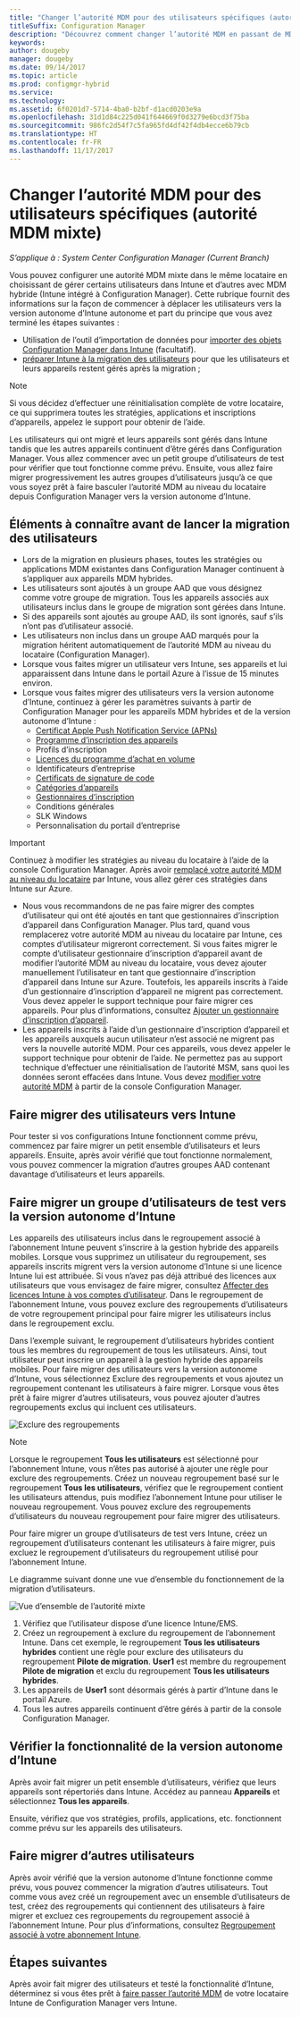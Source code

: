 ```yaml
---
title: "Changer l’autorité MDM pour des utilisateurs spécifiques (autorité MDM mixte)"
titleSuffix: Configuration Manager
description: "Découvrez comment changer l’autorité MDM en passant de MDM hybride à la version autonome d’Intune pour certains utilisateurs."
keywords: 
author: dougeby
manager: dougeby
ms.date: 09/14/2017
ms.topic: article
ms.prod: configmgr-hybrid
ms.service: 
ms.technology: 
ms.assetid: 6f0201d7-5714-4ba0-b2bf-d1acd0203e9a
ms.openlocfilehash: 31d1d84c225d041f644669f0d3279e6bcd3f75ba
ms.sourcegitcommit: 986fc2d54f7c5fa965fd4df42f4db4ecce6b79cb
ms.translationtype: HT
ms.contentlocale: fr-FR
ms.lasthandoff: 11/17/2017
---
```

# <a name="change-the-mdm-authority-for-specific-users-mixed-mdm-authority"></a>Changer l’autorité MDM pour des utilisateurs spécifiques (autorité MDM mixte) 

*S’applique à : System Center Configuration Manager (Current Branch)*    

Vous pouvez configurer une autorité MDM mixte dans le même locataire en choisissant de gérer certains utilisateurs dans Intune et d’autres avec MDM hybride (Intune intégré à Configuration Manager). Cette rubrique fournit des informations sur la façon de commencer à déplacer les utilisateurs vers la version autonome d’Intune autonome et part du principe que vous avez terminé les étapes suivantes :
- Utilisation de l’outil d’importation de données pour [importer des objets Configuration Manager dans Intune](migrate-import-data.md) (facultatif).
- [préparer Intune à la migration des utilisateurs](migrate-prepare-intune.md) pour que les utilisateurs et leurs appareils restent gérés après la migration ;

> [!Note]    
> Si vous décidez d’effectuer une réinitialisation complète de votre locataire, ce qui supprimera toutes les stratégies, applications et inscriptions d’appareils, appelez le support pour obtenir de l’aide.

Les utilisateurs qui ont migré et leurs appareils sont gérés dans Intune tandis que les autres appareils continuent d’être gérés dans Configuration Manager. Vous allez commencer avec un petit groupe d’utilisateurs de test pour vérifier que tout fonctionne comme prévu. Ensuite, vous allez faire migrer progressivement les autres groupes d’utilisateurs jusqu’à ce que vous soyez prêt à faire basculer l’autorité MDM au niveau du locataire depuis Configuration Manager vers la version autonome d’Intune. 

## <a name="things-to-know-before-you-migrate-users"></a>Éléments à connaître avant de lancer la migration des utilisateurs
- Lors de la migration en plusieurs phases, toutes les stratégies ou applications MDM existantes dans Configuration Manager continuent à s’appliquer aux appareils MDM hybrides.
- Les utilisateurs sont ajoutés à un groupe AAD que vous désignez comme votre groupe de migration. Tous les appareils associés aux utilisateurs inclus dans le groupe de migration sont gérées dans Intune.
- Si des appareils sont ajoutés au groupe AAD, ils sont ignorés, sauf s’ils n’ont pas d’utilisateur associé.
- Les utilisateurs non inclus dans un groupe AAD marqués pour la migration héritent automatiquement de l’autorité MDM au niveau du locataire (Configuration Manager).
- Lorsque vous faites migrer un utilisateur vers Intune, ses appareils et lui apparaissent dans Intune dans le portail Azure à l’issue de 15 minutes environ.  
- Lorsque vous faites migrer des utilisateurs vers la version autonome d’Intune, continuez à gérer les paramètres suivants à partir de Configuration Manager pour les appareils MDM hybrides et de la version autonome d’Intune :
    - [Certificat Apple Push Notification Service (APNs)](/sccm/mdm/deploy-use/enroll-hybrid-ios-mac)
    - [Programme d’inscription des appareils](/sccm/mdm/deploy-use/ios-device-enrollment-program-for-hybrid)
    - Profils d’inscription
    - [Licences du programme d’achat en volume](/sccm/mdm/deploy-use/manage-volume-purchased-ios-apps)
    - Identificateurs d’entreprise 
    - [Certificats de signature de code](/sccm/mdm/deploy-use/enroll-hybrid-windows)
    - [Catégories d’appareils](/sccm/core/clients/manage/collections/automatically-categorize-devices-into-collections)
    - [Gestionnaires d’inscription](/sccm/mdm/plan-design/device-enrollment-methods)
    - Conditions générales
    - SLK Windows
    - Personnalisation du portail d’entreprise    
      
> [!Important]    
  > Continuez à modifier les stratégies au niveau du locataire à l’aide de la console Configuration Manager. Après avoir [remplacé votre autorité MDM au niveau du locataire](change-mdm-authority.md) par Intune, vous allez gérer ces stratégies dans Intune sur Azure. 
- Nous vous recommandons de ne pas faire migrer des comptes d’utilisateur qui ont été ajoutés en tant que gestionnaires d’inscription d’appareil dans Configuration Manager. Plus tard, quand vous remplacerez votre autorité MDM au niveau du locataire par Intune, ces comptes d’utilisateur migreront correctement. Si vous faites migrer le compte d’utilisateur gestionnaire d’inscription d’appareil avant de modifier l’autorité MDM au niveau du locataire, vous devez ajouter manuellement l’utilisateur en tant que gestionnaire d’inscription d’appareil dans Intune sur Azure. Toutefois, les appareils inscrits à l’aide d’un gestionnaire d’inscription d’appareil ne migrent pas correctement. Vous devez appeler le support technique pour faire migrer ces appareils. Pour plus d’informations, consultez [Ajouter un gestionnaire d’inscription d’appareil](https://docs.microsoft.com/en-us/intune/device-enrollment-manager-enroll#add-a-device-enrollment-manager).
- Les appareils inscrits à l’aide d’un gestionnaire d’inscription d’appareil et les appareils auxquels aucun utilisateur n’est associé ne migrent pas vers la nouvelle autorité MDM. Pour ces appareils, vous devez appeler le support technique pour obtenir de l’aide. Ne permettez pas au support technique d’effectuer une réinitialisation de l’autorité MSM, sans quoi les données seront effacées dans Intune. Vous devez [modifier votre autorité MDM](migrate-change-mdm-authority.md) à partir de la console Configuration Manager.

## <a name="migrate-users-to-intune"></a>Faire migrer des utilisateurs vers Intune
Pour tester si vos configurations Intune fonctionnent comme prévu, commencez par faire migrer un petit ensemble d’utilisateurs et leurs appareils. Ensuite, après avoir vérifié que tout fonctionne normalement, vous pouvez commencer la migration d’autres groupes AAD contenant davantage d’utilisateurs et leurs appareils.

## <a name="migrate-a-test-group-of-users-to-intune-standalone"></a>Faire migrer un groupe d’utilisateurs de test vers la version autonome d’Intune
Les appareils des utilisateurs inclus dans le regroupement associé à l’abonnement Intune peuvent s’inscrire à la gestion hybride des appareils mobiles. Lorsque vous supprimez un utilisateur du regroupement, ses appareils inscrits migrent vers la version autonome d’Intune si une licence Intune lui est attribuée. Si vous n’avez pas déjà attribué des licences aux utilisateurs que vous envisagez de faire migrer, consultez [Affecter des licences Intune à vos comptes d’utilisateur](https://docs.microsoft.com/intune/licenses-assign). Dans le regroupement de l’abonnement Intune, vous pouvez exclure des regroupements d’utilisateurs de votre regroupement principal pour faire migrer les utilisateurs inclus dans le regroupement exclu. 

Dans l’exemple suivant, le regroupement d’utilisateurs hybrides contient tous les membres du regroupement de tous les utilisateurs. Ainsi, tout utilisateur peut inscrire un appareil à la gestion hybride des appareils mobiles. Pour faire migrer des utilisateurs vers la version autonome d’Intune, vous sélectionnez Exclure des regroupements et vous ajoutez un regroupement contenant les utilisateurs à faire migrer. Lorsque vous êtes prêt à faire migrer d’autres utilisateurs, vous pouvez ajouter d’autres regroupements exclus qui incluent ces utilisateurs. 

![Exclure des regroupements](../media/migrate-excludecollections.png)

> [!Note] 
> Lorsque le regroupement **Tous les utilisateurs** est sélectionné pour l’abonnement Intune, vous n’êtes pas autorisé à ajouter une règle pour exclure des regroupements. Créez un nouveau regroupement basé sur le regroupement **Tous les utilisateurs**, vérifiez que le regroupement contient les utilisateurs attendus, puis modifiez l’abonnement Intune pour utiliser le nouveau regroupement. Vous pouvez exclure des regroupements d’utilisateurs du nouveau regroupement pour faire migrer des utilisateurs. 

Pour faire migrer un groupe d’utilisateurs de test vers Intune, créez un regroupement d’utilisateurs contenant les utilisateurs à faire migrer, puis excluez le regroupement d’utilisateurs du regroupement utilisé pour l’abonnement Intune.   

Le diagramme suivant donne une vue d’ensemble du fonctionnement de la migration d’utilisateurs.

 ![Vue d’ensemble de l’autorité mixte](../media/migrate-mixedauthority.svg)

1. Vérifiez que l’utilisateur dispose d’une licence Intune/EMS. 
2. Créez un regroupement à exclure du regroupement de l’abonnement Intune. Dans cet exemple, le regroupement **Tous les utilisateurs hybrides** contient une règle pour exclure des utilisateurs du regroupement **Pilote de migration**. **User1** est membre du regroupement **Pilote de migration** et exclu du regroupement **Tous les utilisateurs hybrides**. 
3. Les appareils de **User1** sont désormais gérés à partir d’Intune dans le portail Azure. 
4. Tous les autres appareils continuent d’être gérés à partir de la console Configuration Manager. 

## <a name="verify-intune-standalone-functionality"></a>Vérifier la fonctionnalité de la version autonome d’Intune
Après avoir fait migrer un petit ensemble d’utilisateurs, vérifiez que leurs appareils sont répertoriés dans Intune. Accédez au panneau **Appareils** et sélectionnez **Tous les appareils**. 

Ensuite, vérifiez que vos stratégies, profils, applications, etc. fonctionnent comme prévu sur les appareils des utilisateurs.

## <a name="migrate-additional-users"></a>Faire migrer d’autres utilisateurs
Après avoir vérifié que la version autonome d’Intune fonctionne comme prévu, vous pouvez commencer la migration d’autres utilisateurs. Tout comme vous avez créé un regroupement avec un ensemble d’utilisateurs de test, créez des regroupements qui contiennent des utilisateurs à faire migrer et excluez ces regroupements du regroupement associé à l’abonnement Intune. Pour plus d’informations, consultez [Regroupement associé à votre abonnement Intune](#collection-associated-with-your-intune-subscription).

## <a name="next-steps"></a>Étapes suivantes
Après avoir fait migrer des utilisateurs et testé la fonctionnalité d’Intune, déterminez si vous êtes prêt à [faire passer l’autorité MDM](migrate-change-mdm-authority.md) de votre locataire Intune de Configuration Manager vers Intune. 
